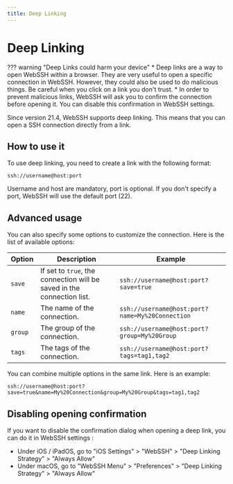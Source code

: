 ```yaml
---
title: Deep Linking
---
```


# Deep Linking

??? warning "Deep Links could harm your device"
    * Deep links are a way to open WebSSH within a browser. They are very useful to open a specific connection in WebSSH. However, they could also be used to do malicious things. Be careful when you click on a link you don't trust.
    * In order to prevent malicious links, WebSSH will ask you to confirm the connection before opening it. You can disable this confirmation in WebSSH settings.

Since version 21.4, WebSSH supports deep linking. This means that you can open a SSH connection directly from a link.

## How to use it
To use deep linking, you need to create a link with the following format:

```
ssh://username@host:port
```

Username and host are mandatory, port is optional. If you don't specify a port, WebSSH will use the default port (22).

## Advanced usage
You can also specify some options to customize the connection. Here is the list of available options:

| Option | Description | Example |
| --- | --- | --- |
| `save` | If set to `true`, the connection will be saved in the connection list. | `ssh://username@host:port?save=true` |
| `name` | The name of the connection. | `ssh://username@host:port?name=My%20Connection` |
| `group` | The group of the connection. | `ssh://username@host:port?group=My%20Group` |
| `tags` | The tags of the connection. | `ssh://username@host:port?tags=tag1,tag2` |

You can combine multiple options in the same link. Here is an example:

```
ssh://username@host:port?save=true&name=My%20Connection&group=My%20Group&tags=tag1,tag2
```

## Disabling opening confirmation
If you want to disable the confirmation dialog when opening a deep link, you can do it in WebSSH settings :

* Under iOS / iPadOS, go to "iOS Settings" > "WebSSH" > "Deep Linking Strategy" > "Always Allow"
* Under macOS, go to "WebSSH Menu" > "Preferences" > "Deep Linking Strategy" > "Always Allow"